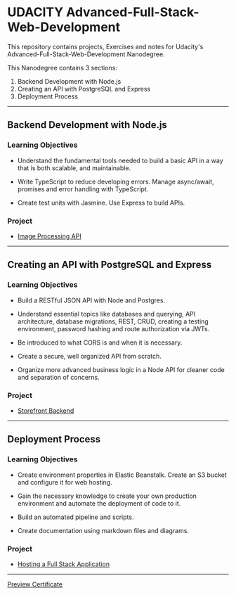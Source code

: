 # UDACITY Advanced-Full-Stack-Web-Development

This repository contains projects, Exercises and notes for Udacity's Advanced-Full-Stack-Web-Development Nanodegree.

This Nanodegree contains 3 sections:

1. Backend Development with Node.js
2. Creating an API with PostgreSQL and Express
3. Deployment Process

---

## Backend Development with Node.js

### Learning Objectives

- Understand the fundamental tools needed to build a basic API in a way that is both scalable, and maintainable.

- Write TypeScript to reduce developing errors. Manage async/await, promises and error handling with TypeScript.

- Create test units with Jasmine. Use Express to build APIs.

### Project

- [Image Processing API](./Projects/Image%20Processing%20API/)

---

## Creating an API with PostgreSQL and Express

### Learning Objectives

- Build a RESTful JSON API with Node and Postgres.

- Understand essential topics like databases and querying, API architecture, database migrations, REST, CRUD, creating a testing environment, password hashing and route authorization via JWTs.

- Be introduced to what CORS is and when it is necessary.

- Create a secure, well organized API from scratch.

- Organize more advanced business logic in a Node API for cleaner code and separation of concerns.

### Project

- [Storefront Backend](./Projects/Storefront%20Backend/)

---

## Deployment Process

### Learning Objectives

- Create environment properties in Elastic Beanstalk. Create an S3 bucket and configure it for web hosting.

- Gain the necessary knowledge to create your own production environment and automate the deployment of code to it.

- Build an automated pipeline and scripts.

- Create documentation using markdown files and diagrams.

### Project

- [Hosting a Full Stack Application](https://github.com/abdrahmansoltan/Hosting-a-Full-Stack-Application)

---

[Preview Certificate](https://confirm.udacity.com/FCEG23EW)
